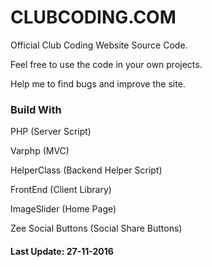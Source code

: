 # CLUBCODING.COM

Official Club Coding Website Source Code.

Feel free to use the code in your own projects.

Help me to find bugs and improve the site.

### Build With
PHP (Server Script)

Varphp (MVC)

HelperClass (Backend Helper Script)

FrontEnd (Client Library)

ImageSlider (Home Page)

Zee Social Buttons (Social Share Buttons)

#### Last Update: 27-11-2016